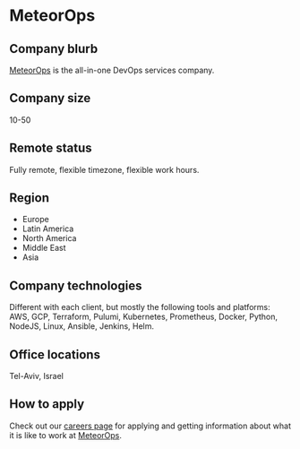 # MeteorOps

## Company blurb

[MeteorOps](https://meteorops.com/about) is the all-in-one DevOps services company.  

## Company size

10-50

## Remote status

Fully remote, flexible timezone, flexible work hours.

## Region

* Europe
* Latin America
* North America
* Middle East
* Asia

## Company technologies

Different with each client, but mostly the following tools and platforms:  
AWS, GCP, Terraform, Pulumi, Kubernetes, Prometheus, Docker, Python, NodeJS, Linux, Ansible, Jenkins, Helm.

## Office locations

Tel-Aviv, Israel

## How to apply

Check out our [careers page](https://meteorops.com/careers) for applying and getting information about what it is like to work at [MeteorOps](https://meteorops.com).
 

